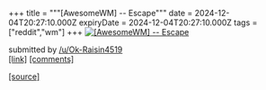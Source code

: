 +++
title = """[AwesomeWM] -- Escape"""
date = 2024-12-04T20:27:10.000Z
expiryDate = 2024-12-04T20:27:10.000Z
tags = ["reddit","wm"]
+++
[![[AwesomeWM] -- Escape](https://preview.redd.it/6l5qfbjp5w4e1.png?width=640&crop=smart&auto=webp&s=df51bb56ae6bdd7064b16e78ffa7c6049b1b91c3 "[AwesomeWM] -- Escape")](https://www.reddit.com/r/unixporn/comments/1h6q8bz/awesomewm_escape/)

submitted by [/u/Ok-Raisin4519](https://www.reddit.com/user/Ok-Raisin4519)  
[\[link\]](https://i.redd.it/6l5qfbjp5w4e1.png) [\[comments\]](https://www.reddit.com/r/unixporn/comments/1h6q8bz/awesomewm_escape/)

[[source]](https://www.reddit.com/r/unixporn/comments/1h6q8bz/awesomewm_escape/)
